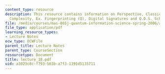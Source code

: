 ```yaml
---
content_type: resource
description: This resource contains information on Perspective, Classical Communication
  Complexity, Ex. Fingerprinting (Q), Digital Signatures and Q.D.S. Scheme.
file: /media/courses/mas-865j-quantum-information-science-spring-2006/a3023c8cf793563ba7f31391d5135711_lecture_18.pdf
file_type: application/pdf
learning_resource_types:
- Lecture Notes
ocw_type: OCWFile
parent_title: Lecture Notes
parent_type: CourseSection
resourcetype: Document
title: lecture_18.pdf
uid: a3023c8c-f793-563b-a7f3-1391d5135711
---
```

